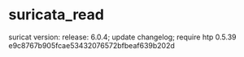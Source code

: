 # suricata_read
suricat version: release: 6.0.4; update changelog; require htp 0.5.39 e9c8767b905fcae53432076572bfbeaf639b202d
